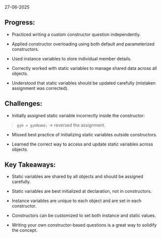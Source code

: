 27-06-2025

## Progress:
* Practiced writing a custom constructor question independently.

* Applied constructor overloading using both default and parameterized constructors.

* Used instance variables to store individual member details.

* Correctly worked with static variables to manage shared data across all objects.

* Understood that static variables should be updated carefully (mistaken assignment was corrected).

## Challenges:
* Initially assigned static variable incorrectly inside the constructor:

> `gym = gymName;` → reversed the assignment.

* Missed best practice of initializing static variables outside constructors.

* Learned the correct way to access and update static variables across objects.

## Key Takeaways:
* Static variables are shared by all objects and should be assigned carefully.

* Static variables are best initialized at declaration, not in constructors.

* Instance variables are unique to each object and are set in each constructor.

* Constructors can be customized to set both instance and static values.

* Writing your own constructor-based questions is a great way to solidify the concept.

